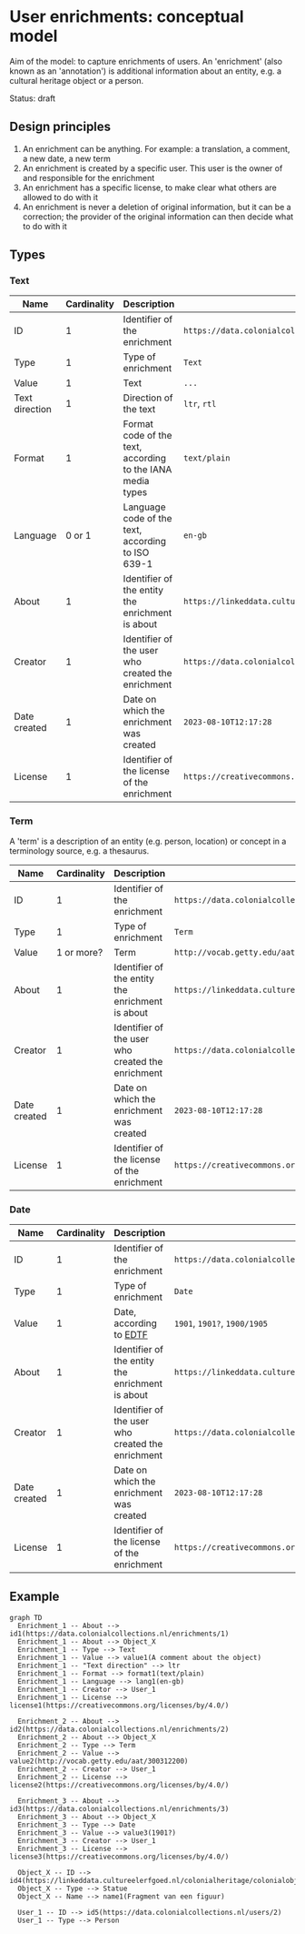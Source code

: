 # User enrichments: conceptual model

Aim of the model: to capture enrichments of users. An 'enrichment' (also known as an 'annotation') is additional information about an entity, e.g. a cultural heritage object or a person.

Status: draft

## Design principles

1. An enrichment can be anything. For example: a translation, a comment, a new date, a new term
1. An enrichment is created by a specific user. This user is the owner of and responsible for the enrichment
1. An enrichment has a specific license, to make clear what others are allowed to do with it
1. An enrichment is never a deletion of original information, but it can be a correction; the provider of the original information can then decide what to do with it

## Types

### Text

|Name|Cardinality|Description|Example|
|-|-|-|-|
|ID|1|Identifier of the enrichment|`https://data.colonialcollections.nl/enrichments/1`|
|Type|1|Type of enrichment|`Text`|
|Value|1|Text|`...`|
|Text direction|1|Direction of the text|`ltr`, `rtl`|
|Format|1|Format code of the text, according to the IANA media types|`text/plain`|
|Language|0 or 1|Language code of the text, according to ISO 639-1|`en-gb`|
|About|1|Identifier of the entity the enrichment is about|`https://linkeddata.cultureelerfgoed.nl/colonialheritage/colonialobjects/id/13290`|
|Creator|1|Identifier of the user who created the enrichment|`https://data.colonialcollections.nl/users/2`|
|Date created|1|Date on which the enrichment was created|`2023-08-10T12:17:28`|
|License|1|Identifier of the license of the enrichment|`https://creativecommons.org/licenses/by/4.0/`|

### Term

A 'term' is a description of an entity (e.g. person, location) or concept in a terminology source, e.g. a thesaurus.

|Name|Cardinality|Description|Example|
|-|-|-|-|
|ID|1|Identifier of the enrichment|`https://data.colonialcollections.nl/enrichments/2`|
|Type|1|Type of enrichment|`Term`|
|Value|1 or more?|Term|`http://vocab.getty.edu/aat/300312200`|
|About|1|Identifier of the entity the enrichment is about|`https://linkeddata.cultureelerfgoed.nl/colonialheritage/colonialobjects/id/13290`|
|Creator|1|Identifier of the user who created the enrichment|`https://data.colonialcollections.nl/users/2`|
|Date created|1|Date on which the enrichment was created|`2023-08-10T12:17:28`|
|License|1|Identifier of the license of the enrichment|`https://creativecommons.org/licenses/by/4.0/`|

### Date

|Name|Cardinality|Description|Example|
|-|-|-|-|
|ID|1|Identifier of the enrichment|`https://data.colonialcollections.nl/enrichments/3`|
|Type|1|Type of enrichment|`Date`|
|Value|1|Date, according to [EDTF](https://www.loc.gov/standards/datetime/)|`1901`, `1901?`, `1900/1905`|
|About|1|Identifier of the entity the enrichment is about|`https://linkeddata.cultureelerfgoed.nl/colonialheritage/colonialobjects/id/13290`|
|Creator|1|Identifier of the user who created the enrichment|`https://data.colonialcollections.nl/users/2`|
|Date created|1|Date on which the enrichment was created|`2023-08-10T12:17:28`|
|License|1|Identifier of the license of the enrichment|`https://creativecommons.org/licenses/by/4.0/`|

## Example

```mermaid
graph TD
  Enrichment_1 -- About --> id1(https://data.colonialcollections.nl/enrichments/1)
  Enrichment_1 -- About --> Object_X
  Enrichment_1 -- Type --> Text
  Enrichment_1 -- Value --> value1(A comment about the object)
  Enrichment_1 -- "Text direction" --> ltr
  Enrichment_1 -- Format --> format1(text/plain)
  Enrichment_1 -- Language --> lang1(en-gb)
  Enrichment_1 -- Creator --> User_1
  Enrichment_1 -- License --> license1(https://creativecommons.org/licenses/by/4.0/)

  Enrichment_2 -- About --> id2(https://data.colonialcollections.nl/enrichments/2)
  Enrichment_2 -- About --> Object_X
  Enrichment_2 -- Type --> Term
  Enrichment_2 -- Value --> value2(http://vocab.getty.edu/aat/300312200)
  Enrichment_2 -- Creator --> User_1
  Enrichment_2 -- License --> license2(https://creativecommons.org/licenses/by/4.0/)

  Enrichment_3 -- About --> id3(https://data.colonialcollections.nl/enrichments/3)
  Enrichment_3 -- About --> Object_X
  Enrichment_3 -- Type --> Date
  Enrichment_3 -- Value --> value3(1901?)
  Enrichment_3 -- Creator --> User_1
  Enrichment_3 -- License --> license3(https://creativecommons.org/licenses/by/4.0/)

  Object_X -- ID --> id4(https://linkeddata.cultureelerfgoed.nl/colonialheritage/colonialobjects/id/13290)
  Object_X -- Type --> Statue
  Object_X -- Name --> name1(Fragment van een figuur)

  User_1 -- ID --> id5(https://data.colonialcollections.nl/users/2)
  User_1 -- Type --> Person
```
